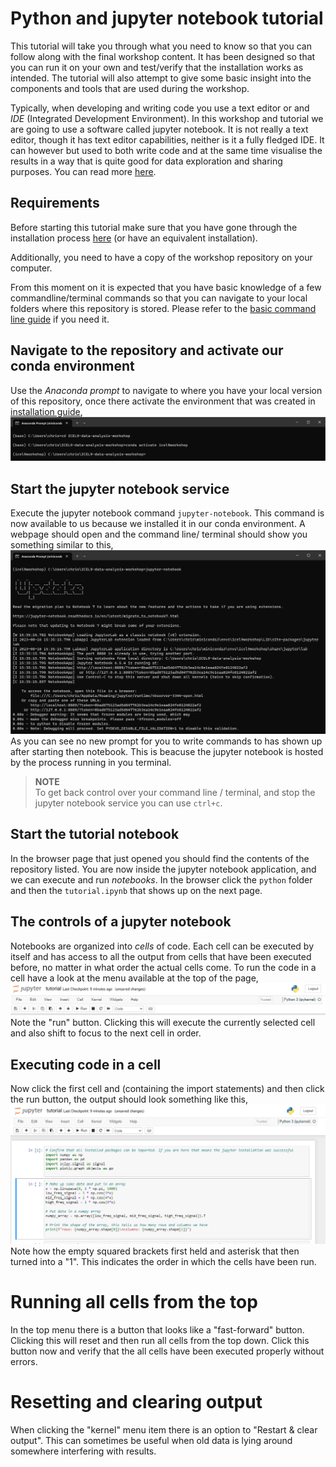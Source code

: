 # Python and jupyter notebook tutorial
This tutorial will take you through what you need to know so that you can follow along with the final workshop content. 
It has been designed so that you can run it on your own and test/verify that the installation works as intended. The tutorial
will also attempt to give some basic insight into the components and tools that are used during the workshop.

Typically, when developing and writing code you use a text editor or and *IDE* (Integrated Development Environment). In 
this workshop and tutorial we are going to use a software called jupyter notebook. It is not really a text editor, 
though it has text editor capabilities, neither is it a fully fledged IDE. It can however but used to both write code
and at the same time visualise the results in a way that is quite good for data exploration and sharing purposes. You 
can read more [here](https://jupyter-notebook-beginner-guide.readthedocs.io/en/latest/what_is_jupyter.html).

## Requirements
Before starting this tutorial make sure that you have gone through the installation process [here](README.md) 
(or have an equivalent installation).

Additionally, you need to have a copy of the workshop repository on your computer.

From this moment on it is expected that you have basic knowledge of a few commandline/terminal commands so that you can 
navigate to your local folders where this repository is stored. Please refer to the 
[basic command line guide](basic_command_line_guide.md) if you need it.


## Navigate to the repository and activate our conda environment
Use the *Anaconda prompt* to navigate to where you have your local version of this repository, once there activate 
the environment that was created in [installation guide](./README.md#creating-an-environment-for-our-workshop),
![navigate and activate](../resources/command_line_navigate_and_activate_conda.png)


## Start the jupyter notebook service
Execute the jupyter notebook command `jupyter-notebook`. This command is now available to us because we installed it in 
our conda environment. A webpage should open and the command line/ terminal should show you something similar to this,
![jupyter notebook service](../resources/command_line_jupyter_notebook_service.png)
As you can see no new prompt for you to write commands to has shown up after starting then notebook. This is beacuse the
jupyter notebook is hosted by the process running in you terminal. 
>**NOTE**  
> To get back control over your command line / terminal, and stop the jupyter notebook service you can use `ctrl+c`.

## Start the tutorial notebook 
In the browser page that just opened you should find the contents of the repository listed. You are now inside the jupyter 
notebook application, and we can execute and run *notebooks*. In the browser click the `python` folder and then the 
`tutorial.ipynb` that shows up on the next page.

## The controls of a jupyter notebook
Notebooks are organized into *cells* of code. Each cell can be executed by itself and has access to all the output from 
cells that have been executed before, no matter in what order the actual cells come. To run the code in a cell have a 
look at the menu available at the top of the page, ![notebook menu](../resources/tutorial_notebook_menu.png)
Note the "run" button. Clicking this will execute the currently selected cell and also shift to focus to the next cell 
in order. 

## Executing code in a cell
Now click the first cell and (containing the import statements) and then click the run button, the output
should look something like this, ![notebook menu](../resources/tutorial_notebook_running_cell.png)
Note how the empty squared brackets first held and asterisk that then turned into a "1". This indicates the order in 
which the cells have been run.

# Running all cells from the top
In the top menu there is a button that looks like a "fast-forward" button. Clicking this will reset and then run all 
cells from the top down. Click this button now and verify that the all cells have been executed properly without errors.

# Resetting and clearing output
When clicking the "kernel" menu item there is an option to "Restart & clear output". This can sometimes be useful when
old data is lying around somewhere interfering with results.